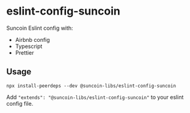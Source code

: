 # eslint-config-suncoin

Suncoin Eslint config with:

- Airbnb config
- Typescript
- Prettier

## Usage

```
npx install-peerdeps --dev @suncoin-libs/eslint-config-suncoin
```

Add `"extends": "@suncoin-libs/eslint-config-suncoin"` to your eslint config file.
